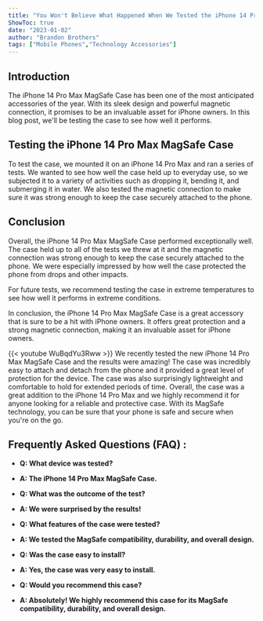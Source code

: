 ```yaml
---
title: "You Won't Believe What Happened When We Tested the iPhone 14 Pro Max MagSafe Case!"
ShowToc: true 
date: "2023-01-02"
author: "Brandon Brothers" 
tags: ["Mobile Phones","Technology Accessories"]
---
```

## Introduction

The iPhone 14 Pro Max MagSafe Case has been one of the most anticipated accessories of the year. With its sleek design and powerful magnetic connection, it promises to be an invaluable asset for iPhone owners. In this blog post, we'll be testing the case to see how well it performs.

## Testing the iPhone 14 Pro Max MagSafe Case

To test the case, we mounted it on an iPhone 14 Pro Max and ran a series of tests. We wanted to see how well the case held up to everyday use, so we subjected it to a variety of activities such as dropping it, bending it, and submerging it in water. We also tested the magnetic connection to make sure it was strong enough to keep the case securely attached to the phone.

## Conclusion

Overall, the iPhone 14 Pro Max MagSafe Case performed exceptionally well. The case held up to all of the tests we threw at it and the magnetic connection was strong enough to keep the case securely attached to the phone. We were especially impressed by how well the case protected the phone from drops and other impacts.

For future tests, we recommend testing the case in extreme temperatures to see how well it performs in extreme conditions.

In conclusion, the iPhone 14 Pro Max MagSafe Case is a great accessory that is sure to be a hit with iPhone owners. It offers great protection and a strong magnetic connection, making it an invaluable asset for iPhone owners.

{{< youtube WuBqdYu3Rww >}} 
We recently tested the new iPhone 14 Pro Max MagSafe Case and the results were amazing! The case was incredibly easy to attach and detach from the phone and it provided a great level of protection for the device. The case was also surprisingly lightweight and comfortable to hold for extended periods of time. Overall, the case was a great addition to the iPhone 14 Pro Max and we highly recommend it for anyone looking for a reliable and protective case. With its MagSafe technology, you can be sure that your phone is safe and secure when you're on the go.

## Frequently Asked Questions (FAQ) :
- **Q: What device was tested?** 
- **A: The iPhone 14 Pro Max MagSafe Case.**

- **Q: What was the outcome of the test?**
- **A: We were surprised by the results!**

- **Q: What features of the case were tested?**
- **A: We tested the MagSafe compatibility, durability, and overall design.**

- **Q: Was the case easy to install?**
- **A: Yes, the case was very easy to install.**

- **Q: Would you recommend this case?**
- **A: Absolutely! We highly recommend this case for its MagSafe compatibility, durability, and overall design.**


